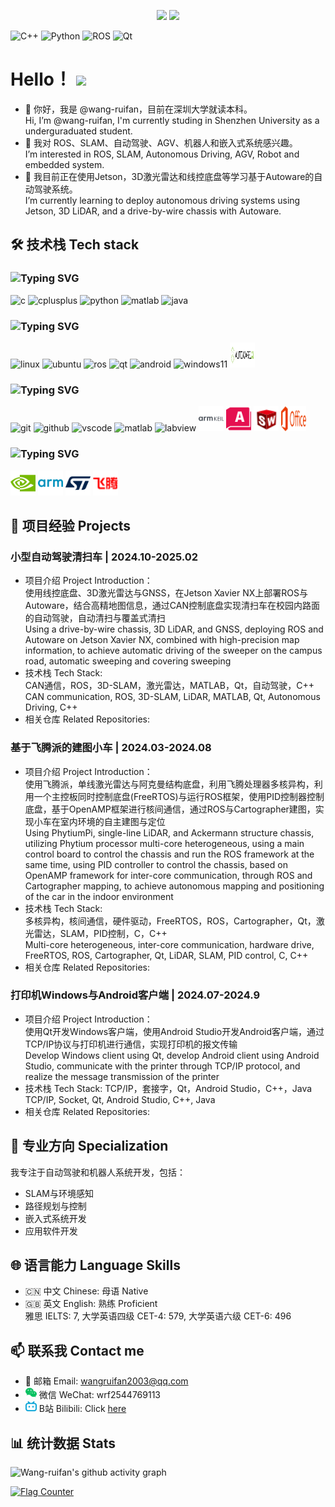 <p align = "center">
  <img src = "https://github-readme-stats.vercel.app/api?username=wang-ruifan&count_private=true&show_icons=true&hide=contribs">
  <img src = "https://github-readme-stats.vercel.app/api/top-langs/?username=wang-ruifan">
</p>

![C++](https://img.shields.io/badge/C%2B%2B-00599C?style=flat&logo=c%2B%2B&logoColor=white)
![Python](https://img.shields.io/badge/Python-3776AB?style=flat&logo=python&logoColor=white)
![ROS](https://img.shields.io/badge/ROS-22314E?style=flat&logo=ros&logoColor=white)
![Qt](https://img.shields.io/badge/Qt-41CD52?style=flat&logo=qt&logoColor=white)

# Hello！ <img src="https://raw.githubusercontent.com/MartinHeinz/MartinHeinz/master/wave.gif" width="30px">

- 👋 你好，我是 @wang-ruifan，目前在深圳大学就读本科。  
Hi, I’m @wang-ruifan, I'm currently studing in Shenzhen University as a underguraduated student.
- 👀 我对 ROS、SLAM、自动驾驶、AGV、机器人和嵌入式系统感兴趣。  
I’m interested in ROS, SLAM, Autonomous Driving, AGV, Robot and embedded system.
- 🌱 我目前正在使用Jetson，3D激光雷达和线控底盘等学习基于Autoware的自动驾驶系统。  
I’m currently learning to deploy autonomous driving systems using Jetson, 3D LiDAR, and a drive-by-wire chassis with Autoware.

## 🛠 技术栈 Tech stack

### ![Typing SVG](https://readme-typing-svg.demolab.com/?lines=Programing+languages&height=40&vCenter=true&font=Fira+Code&color=00599C)  

<img src="https://cdn.jsdelivr.net/gh/devicons/devicon@latest/icons/c/c-original.svg" alt="c" width="40" height="40"/>
<img src="https://cdn.jsdelivr.net/gh/devicons/devicon@latest/icons/cplusplus/cplusplus-original.svg" alt="cplusplus" width="40" height="40"/>
<img src="https://cdn.jsdelivr.net/gh/devicons/devicon@latest/icons/python/python-original-wordmark.svg" alt="python" width="40" height="40"/>
<img src="https://cdn.jsdelivr.net/gh/devicons/devicon@latest/icons/matlab/matlab-original.svg" alt="matlab" width="40" height="40"/>
<img src="https://cdn.jsdelivr.net/gh/devicons/devicon@latest/icons/java/java-original-wordmark.svg" alt="java" width="40" height="40"/>

### ![Typing SVG](https://readme-typing-svg.demolab.com/?lines=Frameworks&height=40&vCenter=true&font=Fira+Code&color=FCC624)  

<img src="https://cdn.jsdelivr.net/gh/devicons/devicon@latest/icons/linux/linux-original.svg" alt="linux" width="40" height="40"/>
<img src="https://cdn.jsdelivr.net/gh/devicons/devicon@latest/icons/ubuntu/ubuntu-original-wordmark.svg" alt="ubuntu" width="40" height="40"/>
<img src="https://cdn.jsdelivr.net/gh/devicons/devicon@latest/icons/ros/ros-original-wordmark.svg" alt="ros" width="40" height="40"/>
<img src="https://cdn.jsdelivr.net/gh/devicons/devicon@latest/icons/qt/qt-original.svg" alt="qt" width="40" height="40"/>
<img src="https://cdn.jsdelivr.net/gh/devicons/devicon@latest/icons/android/android-original-wordmark.svg" alt="android" width="40" height="40"/>
<img src="https://cdn.jsdelivr.net/gh/devicons/devicon@latest/icons/windows11/windows11-original-wordmark.svg" alt="windows11" width="40" height="40"/>
<img src="/icons/autoware.png" alt="autoware" width="40" height="40"/>


### ![Typing SVG](https://readme-typing-svg.demolab.com/?lines=Tools&height=40&vCenter=true&font=Fira+Code&color=F05032)  

<img src="https://cdn.jsdelivr.net/gh/devicons/devicon@latest/icons/git/git-original-wordmark.svg" alt="git" width="40" height="40"/>
<img src="https://cdn.jsdelivr.net/gh/devicons/devicon@latest/icons/github/github-original-wordmark.svg" alt="github" width="40" height="40"/>
<img src="https://cdn.jsdelivr.net/gh/devicons/devicon@latest/icons/vscode/vscode-original-wordmark.svg" alt="vscode" width="40" height="40"/>
<img src="https://cdn.jsdelivr.net/gh/devicons/devicon@latest/icons/matlab/matlab-original.svg" alt="matlab" width="40" height="40"/>
<img src="https://cdn.jsdelivr.net/gh/devicons/devicon@latest/icons/labview/labview-original-wordmark.svg" alt="labview" width="40" height="40"/>
<img src="/icons/armkeil.svg" alt="armkeil" width="40" height="40"/>
<img src="/icons/autocad.svg" alt="autocad" width="40" height="40"/>
<img src="/icons/solidworks.svg" alt="solidworks" width="40" height="40"/>
<img src="/icons/office.svg" alt="office" width="40" height="40"/>


### ![Typing SVG](https://readme-typing-svg.demolab.com/?lines=Hardware&height=40&vCenter=true&font=Fira+Code&color=76B900)  

<img src="/icons/nvidia.svg" alt="nvidia" width="40" height="40"/>
<img src="/icons/arm.svg" alt="arm" width="40" height="40"/>
<img src="/icons/stmicroelectronics.svg" alt="stmicroelectronics" width="40" height="40"/>
<img src="/icons/phytium.svg" alt="phytium" width="40" height="40"/>

## 🚀 项目经验 Projects

### 小型自动驾驶清扫车 | 2024.10-2025.02
- 项目介绍 Project Introduction：  
  使用线控底盘、3D激光雷达与GNSS，在Jetson Xavier NX上部署ROS与Autoware，结合高精地图信息，通过CAN控制底盘实现清扫车在校园内路面的自动驾驶，自动清扫与覆盖式清扫  
  Using a drive-by-wire chassis, 3D LiDAR, and GNSS, deploying ROS and Autoware on Jetson Xavier NX, combined with high-precision map information, to achieve automatic driving of the sweeper on the campus road, automatic sweeping and covering sweeping
- 技术栈 Tech Stack:  
  CAN通信，ROS，3D-SLAM，激光雷达，MATLAB，Qt，自动驾驶，C++  
  CAN communication, ROS, 3D-SLAM, LiDAR, MATLAB, Qt, Autonomous Driving, C++
- 相关仓库 Related Repositories:  

### 基于飞腾派的建图小车 | 2024.03-2024.08
- 项目介绍 Project Introduction：  
  使用飞腾派，单线激光雷达与阿克曼结构底盘，利用飞腾处理器多核异构，利用一个主控板同时控制底盘(FreeRTOS)与运行ROS框架，使用PID控制器控制底盘，基于OpenAMP框架进行核间通信，通过ROS与Cartographer建图，实现小车在室内环境的自主建图与定位  
  Using PhytiumPi, single-line LiDAR, and Ackermann structure chassis, utilizing Phytium processor multi-core heterogeneous, using a main control board to control the chassis and run the ROS framework at the same time, using PID controller to control the chassis, based on OpenAMP framework for inter-core communication, through ROS and Cartographer mapping, to achieve autonomous mapping and positioning of the car in the indoor environment
- 技术栈 Tech Stack:  
  多核异构，核间通信，硬件驱动，FreeRTOS，ROS，Cartographer，Qt，激光雷达，SLAM，PID控制，C，C++  
  Multi-core heterogeneous, inter-core communication, hardware drive, FreeRTOS, ROS, Cartographer, Qt, LiDAR, SLAM, PID control, C, C++
- 相关仓库 Related Repositories:  
  
### 打印机Windows与Android客户端 | 2024.07-2024.9
- 项目介绍 Project Introduction：  
  使用Qt开发Windows客户端，使用Android Studio开发Android客户端，通过TCP/IP协议与打印机进行通信，实现打印机的报文传输  
  Develop Windows client using Qt, develop Android client using Android Studio, communicate with the printer through TCP/IP protocol, and realize the message transmission of the printer
- 技术栈 Tech Stack:
  TCP/IP，套接字，Qt，Android Studio，C++，Java  
  TCP/IP, Socket, Qt, Android Studio, C++, Java
- 相关仓库 Related Repositories:

## 🤖 专业方向 Specialization

我专注于自动驾驶和机器人系统开发，包括：

- SLAM与环境感知
- 路径规划与控制
- 嵌入式系统开发
- 应用软件开发

## 🌐 语言能力 Language Skills

- 🇨🇳 中文 Chinese: 母语 Native
- 🇬🇧 英文 English: 熟练 Proficient  
  雅思 IELTS: 7, 大学英语四级 CET-4: 579, 大学英语六级 CET-6: 496

## 📫 联系我 Contact me  

- 📧 邮箱 Email: wangruifan2003@qq.com  
- <img src="/icons/wechat.svg" width="18px"> 微信 WeChat: wrf2544769113  
- <img src="/icons/bilibili.svg" width="18px"> B站 Bilibili: Click [here](https://space.bilibili.com/208836991)

## 📊 统计数据 Stats
![Wang-ruifan's github activity graph](https://github-readme-activity-graph.vercel.app/graph?username=wang-ruifan&theme=github-compact)

<a href="https://info.flagcounter.com/KRvJ"><img src="https://s01.flagcounter.com/map/KRvJ/size_s/txt_000000/border_CCCCCC/pageviews_1/viewers_0/flags_0/" alt="Flag Counter" border="0"></a>
